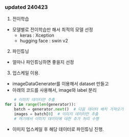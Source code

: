 
### updated 240423

1. 전이학습
- 모델별로 전이학습만 해서 최적의 모델 선정
  - keras : Xception
  - hugging face : swin v2

2. 파인튜닝
- 얼마나 파인튜닝하면 좋을지 선정

3. 업스케일 이용.
- imageDataGenerater를 이용해서 dataset 만들고
- 아래의 코드를 사용해서, image와 label 분리
```python
    # 이미지 데이터만 추출
for i in range(len(generator)):
    batch = generator.next()  # 다음 데이터 배치 가져오기
    images = batch[0]  # 이미지 데이터만 추출
    # 여기에서 이미지 데이터에 대한 추가 처리 수행
```

- 이미지 업스케일 후 해당 데이터로 파인튜닝 진행. 
